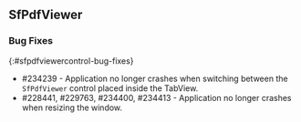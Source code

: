 ## SfPdfViewer

### Bug Fixes
{:#sfpdfviewercontrol-bug-fixes} 

* \#234239 - Application no longer crashes when switching between the `SfPdfViewer` control placed inside the TabView. 
* \#228441, \#229763, \#234400, \#234413  - Application no longer crashes when resizing the window. 